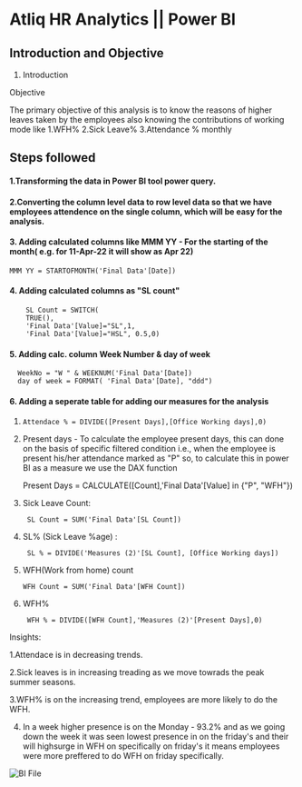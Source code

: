 # Atliq HR Analytics || Power BI

## Introduction and Objective

1. Introduction

 
 Objective

The primary objective of this analysis is to know the reasons of higher leaves taken by the employees also knowing the contributions of working mode like 
1.WFH% 
2.Sick Leave%
3.Attendance % monthly  


## Steps followed 

#### 1.Transforming the data in Power BI tool power query. 
#### 2.Converting the column level data to row level data so that we have employees attendence on the single column, which will be easy for the analysis.
#### 3. Adding calculated columns like MMM YY - For the starting of the month( e.g. for 11-Apr-22 it will show as Apr 22)
                  
    MMM YY = STARTOFMONTH('Final Data'[Date])
#### 4. Adding calculated columns as "SL count"
        SL Count = SWITCH(
        TRUE(),
        'Final Data'[Value]="SL",1,
        'Final Data'[Value]="HSL", 0.5,0) 
#### 5. Adding calc. column Week Number & day of week 
      WeekNo = "W " & WEEKNUM('Final Data'[Date]) 
      day of week = FORMAT( 'Final Data'[Date], "ddd")
#### 6. Adding a seperate table for adding our measures for the analysis
 
 1.   
        Attendace % = DIVIDE([Present Days],[Office Working days],0)
2. Present days - To calculate the employee present days, 
this can done on the basis of specific filtered condition i.e., when the employee is present his/her attendance marked as "P"
so, to calculate this in power BI as a measure we use the DAX function 
      
    Present Days = CALCULATE([Count],'Final Data'[Value] in {"P", "WFH"}) 
3. Sick Leave Count:
     
        SL Count = SUM('Final Data'[SL Count])

4. SL% (Sick Leave %age) :

        SL % = DIVIDE('Measures (2)'[SL Count], [Office Working days])
5. WFH(Work from home) count 
          
       WFH Count = SUM('Final Data'[WFH Count])
6. WFH% 
      
        WFH % = DIVIDE([WFH Count],'Measures (2)'[Present Days],0)


Insights:

  1.Attendace is in decreasing trends.

  2.Sick leaves is in increasing treading as we move towrads the peak summer seasons.

  3.WFH% is on the increasing trend, employees are more likely to do the WFH.

  4. In a week higher presence is on the Monday - 93.2% and as we going down the week it was seen lowest presence in on the friday's and their will highsurge in WFH on specifically on friday's it means employees were more preffered to do WFH on friday specifically.

  ![BI File](https://github.com/user-attachments/assets/53537484-0b60-45bf-a6d1-9a3c7c3fe7c6)



